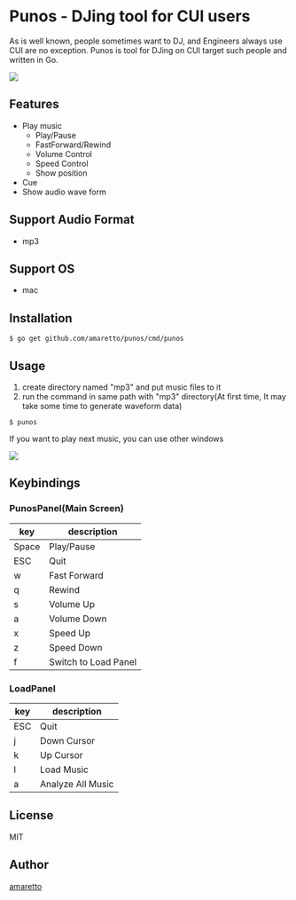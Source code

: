 # Punos - DJing tool for CUI users

As is well known, people sometimes want to DJ, and Engineers always use CUI are no exception.
Punos is tool for DJing on CUI target such people and written in Go.

![](https://i.imgur.com/hxwawQW.gif)

## Features
- Play music
  - Play/Pause
  - FastForward/Rewind
  - Volume Control
  - Speed Control
  - Show position
- Cue
- Show audio wave form

## Support Audio Format
- mp3

## Support OS
- mac

## Installation
```
$ go get github.com/amaretto/punos/cmd/punos
```

## Usage
1. create directory named "mp3" and put music files to it
2. run the command in same path with "mp3" directory(At first time, It may take some time to generate waveform data)
```
$ punos
```

If you want to play next music, you can use other windows

![](https://i.imgur.com/OejXOfI.png)

## Keybindings
### PunosPanel(Main Screen)
| key         | description          |
|-------------|----------------------|
| Space       | Play/Pause           |
| ESC         | Quit                 |
| w           | Fast Forward         |
| q           | Rewind               |
| s           | Volume Up            |
| a           | Volume Down          |
| x           | Speed Up             |
| z           | Speed Down           |
| f           | Switch to Load Panel |

### LoadPanel
| key         | description          |
|-------------|----------------------|
| ESC         | Quit                 |
| j           | Down Cursor          |
| k           | Up Cursor            |
| l           | Load Music           |
| a           | Analyze All Music    |

## License
MIT

## Author
[amaretto](https://github.com/amaretto)

